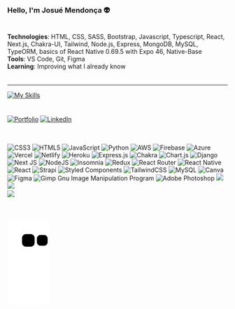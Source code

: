 ### Hello, I'm Josué Mendonça 👽

<div style="padding: 20px 0;">
    <div>
        <strong>Technologies</strong>: 
        <span>
            HTML, CSS, SASS, Bootstrap, Javascript, Typescript, React, Next.js, Chakra-UI, Tailwind, Node.js, Express, MongoDB, MySQL, TypeORM, basics of React Native 0.69.5 with Expo 46, Native-Base
        </span>
    </div>
    <div>
        <strong>Tools</strong>: 
        <span>
            VS Code, Git, Figma
        </span>
    </div>
    <div>
        <strong>Learning</strong>: 
        <span>Improving what I already know</span>
    </div>
</div>

<hr />

[![My Skills](https://skillicons.dev/icons?i=html,css,sass,bootstrap,js,ts,react,nextjs,nodejs,express,mongodb,vscode,figma)](https://skillicons.dev)

<div style="padding: 5px 0"></div>

[![Portfolio](https://img.shields.io/badge/website-000000?style=for-the-badge&logo=About.me&logoColor=white)](https://josuenm-portfolio.vercel.app)
[![LinkedIn](https://img.shields.io/badge/LinkedIn-0077B5?style=for-the-badge&logo=linkedin&logoColor=white)](https://www.linkedin.com/in/josuenm)

<div style="padding: 10px 0"></div>

![CSS3](https://img.shields.io/badge/css3-%231572B6.svg?style=for-the-badge&logo=css3&logoColor=white) ![HTML5](https://img.shields.io/badge/html5-%23E34F26.svg?style=for-the-badge&logo=html5&logoColor=white) ![JavaScript](https://img.shields.io/badge/javascript-%23323330.svg?style=for-the-badge&logo=javascript&logoColor=%23F7DF1E) ![Python](https://img.shields.io/badge/python-3670A0?style=for-the-badge&logo=python&logoColor=ffdd54) ![AWS](https://img.shields.io/badge/AWS-%23FF9900.svg?style=for-the-badge&logo=amazon-aws&logoColor=white) ![Firebase](https://img.shields.io/badge/firebase-%23039BE5.svg?style=for-the-badge&logo=firebase) ![Azure](https://img.shields.io/badge/azure-%230072C6.svg?style=for-the-badge&logo=azure-devops&logoColor=white) ![Vercel](https://img.shields.io/badge/vercel-%23000000.svg?style=for-the-badge&logo=vercel&logoColor=white) ![Netlify](https://img.shields.io/badge/netlify-%23000000.svg?style=for-the-badge&logo=netlify&logoColor=#00C7B7) ![Heroku](https://img.shields.io/badge/heroku-%23430098.svg?style=for-the-badge&logo=heroku&logoColor=white) ![Express.js](https://img.shields.io/badge/express.js-%23404d59.svg?style=for-the-badge&logo=express&logoColor=%2361DAFB) ![Chakra](https://img.shields.io/badge/chakra-%234ED1C5.svg?style=for-the-badge&logo=chakraui&logoColor=white) ![Chart.js](https://img.shields.io/badge/chart.js-F5788D.svg?style=for-the-badge&logo=chart.js&logoColor=white) ![Django](https://img.shields.io/badge/django-%23092E20.svg?style=for-the-badge&logo=django&logoColor=white) ![Next JS](https://img.shields.io/badge/Next-black?style=for-the-badge&logo=next.js&logoColor=white) ![NodeJS](https://img.shields.io/badge/node.js-6DA55F?style=for-the-badge&logo=node.js&logoColor=white) ![Insomnia](https://img.shields.io/badge/Insomnia-black?style=for-the-badge&logo=insomnia&logoColor=5849BE) ![Redux](https://img.shields.io/badge/redux-%23593d88.svg?style=for-the-badge&logo=redux&logoColor=white) ![React Router](https://img.shields.io/badge/React_Router-CA4245?style=for-the-badge&logo=react-router&logoColor=white) ![React Native](https://img.shields.io/badge/react_native-%2320232a.svg?style=for-the-badge&logo=react&logoColor=%2361DAFB) ![React](https://img.shields.io/badge/react-%2320232a.svg?style=for-the-badge&logo=react&logoColor=%2361DAFB) ![Strapi](https://img.shields.io/badge/strapi-%232E7EEA.svg?style=for-the-badge&logo=strapi&logoColor=white) ![Styled Components](https://img.shields.io/badge/styled--components-DB7093?style=for-the-badge&logo=styled-components&logoColor=white) ![TailwindCSS](https://img.shields.io/badge/tailwindcss-%2338B2AC.svg?style=for-the-badge&logo=tailwind-css&logoColor=white) ![MySQL](https://img.shields.io/badge/mysql-%2300f.svg?style=for-the-badge&logo=mysql&logoColor=white) ![Canva](https://img.shields.io/badge/Canva-%2300C4CC.svg?style=for-the-badge&logo=Canva&logoColor=white) 	![Figma](https://img.shields.io/badge/figma-%23F24E1E.svg?style=for-the-badge&logo=figma&logoColor=white) ![Gimp Gnu Image Manipulation Program](https://img.shields.io/badge/Gimp-657D8B?style=for-the-badge&logo=gimp&logoColor=FFFFFF) ![Adobe Photoshop](https://img.shields.io/badge/adobephotoshop-%2331A8FF.svg?style=for-the-badge&logo=adobephotoshop&logoColor=white)
![](https://github-readme-stats.vercel.app/api?username=josuenm&theme=dark&hide_border=true&include_all_commits=false&count_private=false)<br/>
![](https://github-readme-streak-stats.herokuapp.com/?user=josuenm&theme=dark&hide_border=true)<br/>
![](https://github-readme-stats.vercel.app/api/top-langs/?username=josuenm&theme=dark&hide_border=true&include_all_commits=false&count_private=false&layout=compact)


<div style="padding: 10px 0"></div>

![Snake animation](https://github.com/josuenm/josuenm/blob/output/github-contribution-grid-snake.svg)
